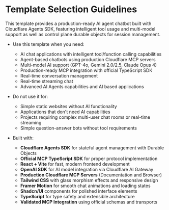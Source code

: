 # Template Selection Guidelines

This template provides a production-ready AI agent chatbot built with Cloudflare Agents SDK, featuring intelligent tool usage and multi-model support as well as control plane durable objects for session management.

* Use this template when you need:
  * AI chat applications with intelligent tool/function calling capabilities
  * Agent-based chatbots using production Cloudflare MCP servers
  * Multi-model AI support (GPT-4o, Gemini 2.0/2.5, Claude Opus 4)
  * Production-ready MCP integration with official TypeScript SDK
  * Real-time conversation management
  * Real-time streaming chat
  * Advanced AI Agents capabilities and AI based applications

* Do not use it for:
  * Simple static websites without AI functionality
  * Applications that don't need AI capabilities
  * Projects requiring complex multi-user chat rooms or real-time streaming
  * Simple question-answer bots without tool requirements

* Built with:
  * **Cloudflare Agents SDK** for stateful agent management with Durable Objects
  * **Official MCP TypeScript SDK** for proper protocol implementation
  * **React + Vite** for fast, modern frontend development
  * **OpenAI SDK** for AI model integration via Cloudflare AI Gateway
  * **Production Cloudflare MCP Servers** (Documentation and Browser)
  * **Tailwind CSS** with glass morphism effects and responsive design
  * **Framer Motion** for smooth chat animations and loading states
  * **Shadcn/UI** components for polished interface elements
  * **TypeScript** for type safety and extensible architecture
  * **Validated MCP Integration** using official schemas and transports